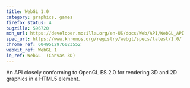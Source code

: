 ```yaml
---
title: WebGL 1.0
category: graphics, games
firefox_status: 4
bugzilla: 596720
mdn_url: https://developer.mozilla.org/en-US/docs/Web/API/WebGL_API
spec_url: https://www.khronos.org/registry/webgl/specs/latest/1.0/
chrome_ref: 6049512976023552
webkit_ref: WebGL 1
ie_ref: WebGL  (Canvas 3D)
---
```


An API closely conforming to OpenGL ES 2.0 for rendering 3D and 2D graphics in a HTML5 <canvas> element.
